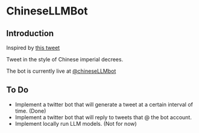 # ChineseLLMBot

## Introduction

Inspired by [this tweet](https://twitter.com/shaun_meh/status/1727156464509448276)  

Tweet in the style of Chinese imperial decrees.

The bot is currently live at [@chineseLLMbot](https://twitter.com/chinesellmbot)

## To Do

- Implement a twitter bot that will generate a tweet at a certain interval of time. (Done)  
- Implement a twitter bot that will reply to tweets that @ the bot account.
- Implement locally run LLM models. (Not for now)
